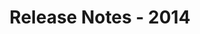 ﻿---
title: Release Notes - 2014
second_title: Aspose.Words for Reporting Services
articleTitle: Release Notes - 2014
linktitle: Release Notes - 2014
description: "Aspose.Words for Reporting Services Release Notes - 2014 – learn about the latest updates and fixes."
type: docs
weight: 50
url: /reportingservices/release-notes-2014/
---


